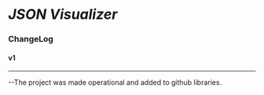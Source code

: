 # ***JSON Visualizer***
### ChangeLog  
#### v1  
---
--The project was made operational and added to github libraries.
